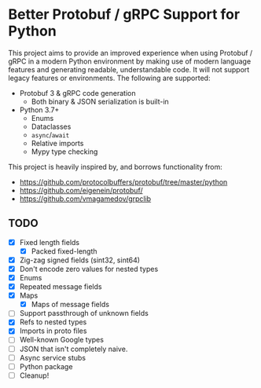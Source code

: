 # Better Protobuf / gRPC Support for Python

This project aims to provide an improved experience when using Protobuf / gRPC in a modern Python environment by making use of modern language features and generating readable, understandable code. It will not support legacy features or environments. The following are supported:

- Protobuf 3 & gRPC code generation
  - Both binary & JSON serialization is built-in
- Python 3.7+
  - Enums
  - Dataclasses
  - `async`/`await`
  - Relative imports
  - Mypy type checking

This project is heavily inspired by, and borrows functionality from:

- https://github.com/protocolbuffers/protobuf/tree/master/python
- https://github.com/eigenein/protobuf/
- https://github.com/vmagamedov/grpclib

## TODO

- [x] Fixed length fields
  - [x] Packed fixed-length
- [x] Zig-zag signed fields (sint32, sint64)
- [x] Don't encode zero values for nested types
- [x] Enums
- [x] Repeated message fields
- [x] Maps
  - [x] Maps of message fields
- [ ] Support passthrough of unknown fields
- [x] Refs to nested types
- [x] Imports in proto files
- [ ] Well-known Google types
- [ ] JSON that isn't completely naive.
- [ ] Async service stubs
- [ ] Python package
- [ ] Cleanup!
